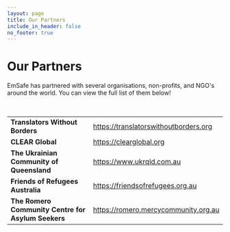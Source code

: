 ```yaml
---
layout: page
title: Our Partners
include_in_header: false
no_footer: true
---
```


# Our Partners
EmSafe has partnered with several organisations, non-profits, and NGO's around the world. You can view the full list of them below!

<br>

<table>
    <tr>
        <td><b>Translators Without Borders</b></td>
        <td><a href="https://translatorswithoutborders.org/" target="_blank">https://translatorswithoutborders.org</a></td>
    </tr>
    <tr>
        <td><b>CLEAR Global</b></td>
        <td><a href ="https://clearglobal.org/" target="_blank">https://clearglobal.org</a></td>
    </tr>
    <tr>
        <td><b>The Ukrainian Community of Queensland</b></td>
        <td><a href="https://www.ukrqld.com.au/" target="_blank">https://www.ukrqld.com.au</a></td>
    </tr>
    <tr>
        <td><b>Friends of Refugees Australia</b></td>
        <td><a href="https://friendsofrefugees.org.au/" target="_blank">https://friendsofrefugees.org.au</a></td>
    </tr>
    <tr>
        <td><b>The Romero Community Centre for Asylum Seekers</b></td>
        <td><a href="https://romero.mercycommunity.org.au/" target="_blank">https://romero.mercycommunity.org.au</a></td>
    </tr>    
</table>


<br>
<br>
<br>
<br>
<br>
<br>
<br>
<br>
<br>
<br>
<br>
<br>
<br>
<br>
<br>
<br>
<br>
<br>